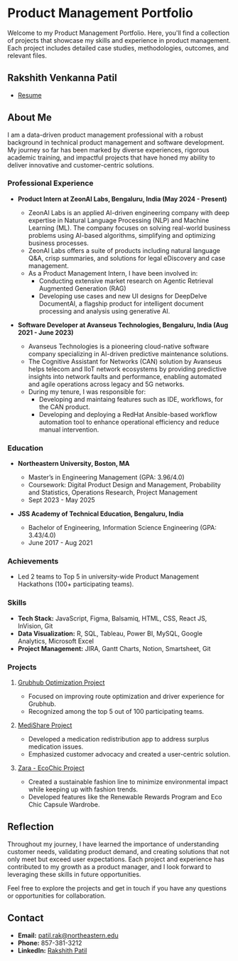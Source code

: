 # Product Management Portfolio

Welcome to my Product Management Portfolio. Here, you'll find a collection of projects that showcase my skills and experience in product management. Each project includes detailed case studies, methodologies, outcomes, and relevant files.

## Rakshith Venkanna Patil
- [Resume](https://docs.google.com/document/d/1KxX9-VuX0SJRRwxDnHhj4tP7VF9g3td9CLIOTpSC3T4/edit?usp=sharing)

## About Me

I am a data-driven product management professional with a robust background in technical product management and software development. My journey so far has been marked by diverse experiences, rigorous academic training, and impactful projects that have honed my ability to deliver innovative and customer-centric solutions.

### Professional Experience

- **Product Intern at ZeonAI Labs, Bengaluru, India (May 2024 - Present)**
  - ZeonAI Labs is an applied AI-driven engineering company with deep expertise in Natural Language Processing (NLP) and Machine Learning (ML). The company focuses on solving real-world business problems using AI-based algorithms, simplifying and optimizing business processes.
  - ZeonAI Labs offers a suite of products including natural language Q&A, crisp summaries, and solutions for legal eDiscovery and case management.
  - As a Product Management Intern, I have been involved in:
    - Conducting extensive market research on Agentic Retrieval Augmented Generation (RAG)
    - Developing use cases and new UI designs for DeepDelve DocumentAI, a flagship product for intelligent document processing and analysis using generative AI.

- **Software Developer at Avanseus Technologies, Bengaluru, India (Aug 2021 - June 2023)**
  - Avanseus Technologies is a pioneering cloud-native software company specializing in AI-driven predictive maintenance solutions. 
  - The Cognitive Assistant for Networks (CAN) solution by Avanseus helps telecom and IIoT network ecosystems by providing predictive insights into network faults and performance, enabling automated and agile operations across legacy and 5G networks.
  - During my tenure, I was responsible for:
    - Developing and maintaing features such as IDE, workflows, for the CAN product.
    - Developing and deploying a RedHat Ansible-based workflow automation tool to enhance operational efficiency and reduce manual intervention.

### Education

- **Northeastern University, Boston, MA**
  - Master’s in Engineering Management (GPA: 3.96/4.0)
  - Coursework: Digital Product Design and Management, Probability and Statistics, Operations Research, Project Management
  - Sept 2023 - May 2025

- **JSS Academy of Technical Education, Bengaluru, India**
  - Bachelor of Engineering, Information Science Engineering (GPA: 3.43/4.0)
  - June 2017 - Aug 2021

### Achievements

- Led 2 teams to Top 5 in university-wide Product Management Hackathons (100+ participating teams).

### Skills

- **Tech Stack:** JavaScript, Figma, Balsamiq, HTML, CSS, React JS, InVision, Git
- **Data Visualization:** R, SQL, Tableau, Power BI, MySQL, Google Analytics, Microsoft Excel
- **Project Management:** JIRA, Gantt Charts, Notion, Smartsheet, Git

### Projects

1. [Grubhub Optimization Project](./Grubhub-Optimization/README.md)
   - Focused on improving route optimization and driver experience for Grubhub.
   - Recognized among the top 5 out of 100 participating teams.

2. [MediShare Project](./MediShare/README.md)
   - Developed a medication redistribution app to address surplus medication issues.
   - Emphasized customer advocacy and created a user-centric solution.

3. [Zara - EcoChic Project](./Zara/README.md)
   - Created a sustainable fashion line to minimize environmental impact while keeping up with fashion trends.
   - Developed features like the Renewable Rewards Program and Eco Chic Capsule Wardrobe.

## Reflection

Throughout my journey, I have learned the importance of understanding customer needs, validating product demand, and creating solutions that not only meet but exceed user expectations. Each project and experience has contributed to my growth as a product manager, and I look forward to leveraging these skills in future opportunities.

Feel free to explore the projects and get in touch if you have any questions or opportunities for collaboration.

## Contact

- **Email:** patil.rak@northeastern.edu
- **Phone:** 857-381-3212
- **LinkedIn:** [Rakshith Patil](http://linkedin.com/in/rakshith-patil)
